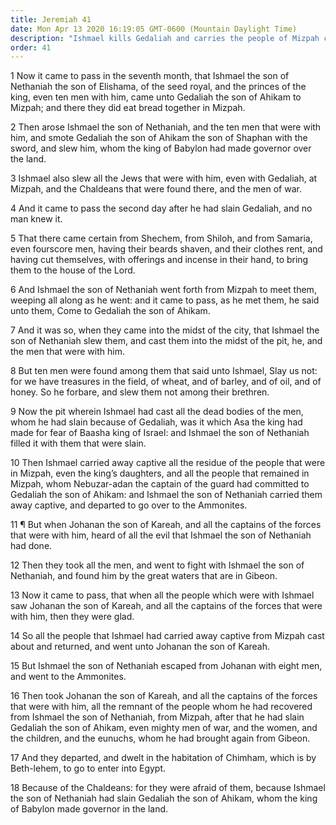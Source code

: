 ```yaml
---
title: Jeremiah 41
date: Mon Apr 13 2020 16:19:05 GMT-0600 (Mountain Daylight Time)
description: "Ishmael kills Gedaliah and carries the people of Mizpah captive—They are rescued by Johanan."
order: 41
---
```


1 Now it came to pass in the seventh month, that Ishmael the son of Nethaniah the son of Elishama, of the seed royal, and the princes of the king, even ten men with him, came unto Gedaliah the son of Ahikam to Mizpah; and there they did eat bread together in Mizpah.

2 Then arose Ishmael the son of Nethaniah, and the ten men that were with him, and smote Gedaliah the son of Ahikam the son of Shaphan with the sword, and slew him, whom the king of Babylon had made governor over the land.

3 Ishmael also slew all the Jews that were with him, even with Gedaliah, at Mizpah, and the Chaldeans that were found there, and the men of war.

4 And it came to pass the second day after he had slain Gedaliah, and no man knew it.

5 That there came certain from Shechem, from Shiloh, and from Samaria, even fourscore men, having their beards shaven, and their clothes rent, and having cut themselves, with offerings and incense in their hand, to bring them to the house of the Lord.

6 And Ishmael the son of Nethaniah went forth from Mizpah to meet them, weeping all along as he went: and it came to pass, as he met them, he said unto them, Come to Gedaliah the son of Ahikam.

7 And it was so, when they came into the midst of the city, that Ishmael the son of Nethaniah slew them, and cast them into the midst of the pit, he, and the men that were with him.

8 But ten men were found among them that said unto Ishmael, Slay us not: for we have treasures in the field, of wheat, and of barley, and of oil, and of honey. So he forbare, and slew them not among their brethren.

9 Now the pit wherein Ishmael had cast all the dead bodies of the men, whom he had slain because of Gedaliah, was it which Asa the king had made for fear of Baasha king of Israel: and Ishmael the son of Nethaniah filled it with them that were slain.

10 Then Ishmael carried away captive all the residue of the people that were in Mizpah, even the king’s daughters, and all the people that remained in Mizpah, whom Nebuzar-adan the captain of the guard had committed to Gedaliah the son of Ahikam: and Ishmael the son of Nethaniah carried them away captive, and departed to go over to the Ammonites.

11 ¶ But when Johanan the son of Kareah, and all the captains of the forces that were with him, heard of all the evil that Ishmael the son of Nethaniah had done.

12 Then they took all the men, and went to fight with Ishmael the son of Nethaniah, and found him by the great waters that are in Gibeon.

13 Now it came to pass, that when all the people which were with Ishmael saw Johanan the son of Kareah, and all the captains of the forces that were with him, then they were glad.

14 So all the people that Ishmael had carried away captive from Mizpah cast about and returned, and went unto Johanan the son of Kareah.

15 But Ishmael the son of Nethaniah escaped from Johanan with eight men, and went to the Ammonites.

16 Then took Johanan the son of Kareah, and all the captains of the forces that were with him, all the remnant of the people whom he had recovered from Ishmael the son of Nethaniah, from Mizpah, after that he had slain Gedaliah the son of Ahikam, even mighty men of war, and the women, and the children, and the eunuchs, whom he had brought again from Gibeon.

17 And they departed, and dwelt in the habitation of Chimham, which is by Beth-lehem, to go to enter into Egypt.

18 Because of the Chaldeans: for they were afraid of them, because Ishmael the son of Nethaniah had slain Gedaliah the son of Ahikam, whom the king of Babylon made governor in the land.
